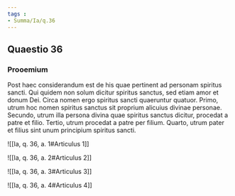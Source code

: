 ```yaml
---
tags : 
- Summa/Ia/q.36
---
```


## Quaestio 36

### Prooemium

Post haec considerandum est de his quae pertinent ad personam spiritus sancti. Qui quidem non solum dicitur spiritus sanctus, sed etiam amor et donum Dei. Circa nomen ergo spiritus sancti quaeruntur quatuor. Primo, utrum hoc nomen spiritus sanctus sit proprium alicuius divinae personae. Secundo, utrum illa persona divina quae spiritus sanctus dicitur, procedat a patre et filio. Tertio, utrum procedat a patre per filium. Quarto, utrum pater et filius sint unum principium spiritus sancti.

![[Ia, q. 36, a. 1#Articulus 1]]

![[Ia, q. 36, a. 2#Articulus 2]]

![[Ia, q. 36, a. 3#Articulus 3]]

![[Ia, q. 36, a. 4#Articulus 4]]


